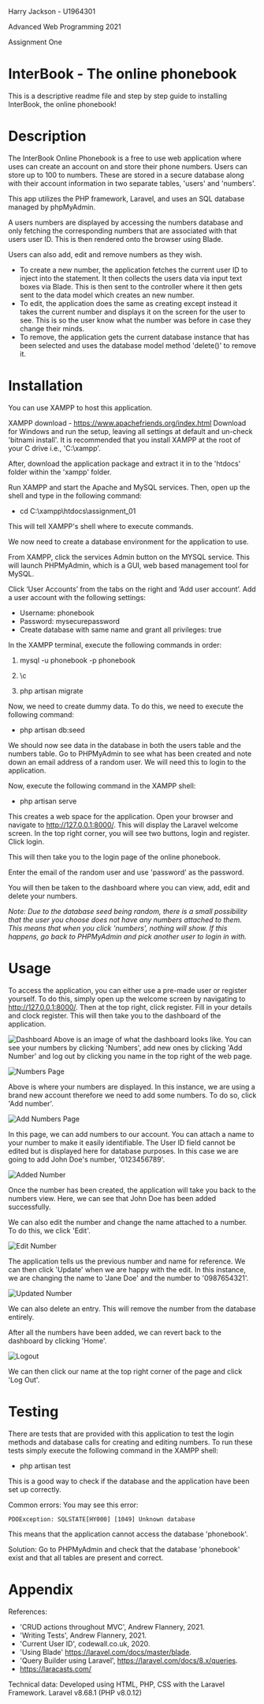 ﻿Harry Jackson - U1964301

Advanced Web Programming 2021

Assignment One

# InterBook - The online phonebook

This is a descriptive readme file and step by step guide to installing InterBook, the online phonebook!

# Description
The InterBook Online Phonebook is a free to use web application where uses can create an account on and store their phone numbers. Users can store up to 100 to numbers. These are stored in a secure database along with their account information in two separate tables, 'users' and 'numbers'. 

This app utilizes the PHP framework, Laravel, and uses an SQL database managed by phpMyAdmin.

A users numbers are displayed by accessing the numbers database and only fetching the corresponding numbers that are associated with that users user ID. This is then rendered onto the browser using Blade. 

Users can also add, edit and remove numbers as they wish.

 - To create a new number, the application fetches the current user ID to inject into the statement. It then collects the users data via input text boxes via Blade. This is then sent to the controller where it then gets sent to the data model which creates an new number. 
- To edit, the application does the same as creating except instead it takes the current number and displays it on the screen for the user to see. This is so the user know what the number was before in case they change their minds. 
- To remove, the application gets the current database instance that has been selected and uses the database model method 'delete()' to remove it.

# Installation
You can use XAMPP to host this application.

XAMPP download - https://www.apachefriends.org/index.html
Download for Windows and run the setup, leaving all settings at default and un-check 'bitnami install'. It is recommended that you install XAMPP at the root of your C drive i.e., 'C:\xampp'.

After, download the application package and extract it in to the 'htdocs' folder within the 'xampp' folder. 

Run XAMPP and start the Apache and MySQL services.
Then, open up the shell and type in the following command:
- cd C:\xampp\htdocs\assignment_01

This will tell XAMPP's shell where to execute commands. 

We now need to create a database environment for the application to use.

From XAMPP, click the services Admin button on the MYSQL service. This will launch PHPMyAdmin, which is a GUI, web based management tool for MySQL.

Click ‘User Accounts’ from the tabs on the right and ‘Add user account’. Add a user account with the following settings:
-	Username: phonebook
-	Password: mysecurepassword
-	Create database with same name and grant all privileges: true

In the XAMPP terminal, execute the following commands in order:  
  
1. mysql -u phonebook -p phonebook  

2. \c

4. php artisan migrate

Now, we need to create dummy data. To do this, we need to execute the following command:

- php artisan db:seed

We should now see data in the database in both the users table and the numbers table. Go to PHPMyAdmin to see what has been created and note down an email address of a random user. We will need this to login to the application. 

Now, execute the following command in the XAMPP shell:

- php artisan serve

This creates a web space for the application.
Open your browser and navigate to http://127.0.0.1:8000/. 
This will display the Laravel welcome screen. In the top right corner, you will see two buttons, login and register. Click login.

This will then take you to the login page of the online phonebook. 

Enter the email of the random user and use 'password' as the password.

You will then be taken to the dashboard where you can view, add, edit and delete your numbers.

*Note: Due to the database seed being random, there is a small possibility that the user you choose does not have any numbers attached to them. This means that when you click 'numbers', nothing will show. If this happens, go back to PHPMyAdmin and pick another user to login in with.* 

# Usage
To access the application, you can either use a pre-made user or register yourself. To do this, simply open up the welcome screen by navigating to http://127.0.0.1:8000/. Then at the top right, click register.
Fill in your details and clock register. This will then take you to the dashboard of the application.

![Dashboard](https://i.ibb.co/sm466Vq/dashboard.png)
Above is an image of what the dashboard looks like.
You can see your numbers by clicking 'Numbers', add new ones by clicking 'Add Number' and log out by clicking you name in the top right of the web page. 

![Numbers Page](https://i.ibb.co/25MPtHf/numbers.png)

Above is where your numbers are displayed. In this instance, we are using a brand new account therefore we need to add some numbers. To do so, click 'Add number'.

![Add Numbers Page](https://i.ibb.co/RYbR7Xw/add-numbers.png)

In this page, we can add numbers to our account. You can attach a name to your number to make it easily identifiable. The User ID field cannot be edited but is displayed here for database purposes.
In this case we are going to add John Doe's number, '0123456789'. 

![Added Number](https://i.ibb.co/gwxjmLC/number-added.png)

Once the number has been created, the application will take you back to the numbers view. Here, we can see that John Doe has been added successfully. 

We can also edit the number and change the name attached to a number. To do this, we click 'Edit'.

 ![Edit Number](https://i.ibb.co/S6JSndn/edit-number.png)

The application tells us the previous number and name for reference. We can then click 'Update' when we are happy with the edit. In this instance, we are changing the name to 'Jane Doe' and the number to '0987654321'. 

![Updated Number](https://i.ibb.co/qd7W0YJ/updated-number.png)

We can also delete an entry. This will remove the number from the database entirely. 

After all the numbers have been added, we can revert back to the dashboard by clicking 'Home'. 

![Logout](https://i.ibb.co/47y0rZM/logout.png)

We can then click our name at the top right corner of the page and click 'Log Out'. 

# Testing

There are tests that are provided with this application to test the login methods and database calls for creating and editing numbers. To run these tests simply execute the following command in the XAMPP shell:

- php artisan test

This is a good way to check if the database and the application have been set up correctly.

Common errors:
You may see this error:

	PDOException: SQLSTATE[HY000] [1049] Unknown database

This means that the application cannot access the database 'phonebook'.

Solution:
Go to PHPMyAdmin and check that the database 'phonebook' exist and that all tables are present and correct.

# Appendix

References:

 - 'CRUD actions throughout MVC', Andrew Flannery, 2021.
 - 'Writing Tests', Andrew Flannery, 2021.
 - 'Current User ID', codewall.co.uk, 2020.
 - 'Using Blade' https://laravel.com/docs/master/blade.
- 'Query Builder using Laravel', https://laravel.com/docs/8.x/queries.
- https://laracasts.com/

Technical data:
Developed using HTML, PHP, CSS with the Laravel Framework. 
Laravel v8.68.1 (PHP v8.0.12)
